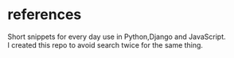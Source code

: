 # references
Short snippets for every day use in Python,Django and JavaScript. <br> 
I created this repo to avoid search twice for the same thing.
